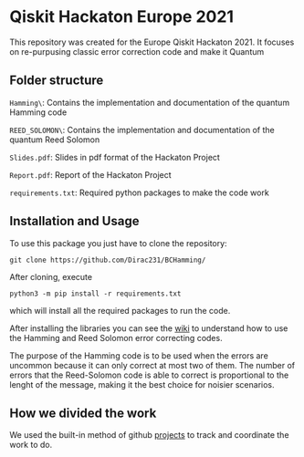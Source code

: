 # Qiskit Hackaton Europe 2021

This repository was created for the Europe Qiskit Hackaton 2021. It focuses on re-purpusing classic error correction code and make it Quantum

## Folder structure

`Hamming\`: Contains the implementation and documentation of the quantum Hamming code  

`REED_SOLOMON\`: Contains the implementation and documentation of the quantum Reed Solomon  

`Slides.pdf`: Slides in pdf format of the Hackaton Project  

`Report.pdf`: Report of the Hackaton Project

`requirements.txt`: Required python packages to make the code work


## Installation and Usage
To use this package you just have to clone the repository: 

```
git clone https://github.com/Dirac231/BCHamming/
```

After cloning, execute 

```
python3 -m pip install -r requirements.txt
```

which will install all the required packages to run the code.   

After installing the libraries you can see the [wiki](https://github.com/Dirac231/BCHamming/wiki) to understand how to use the Hamming and Reed Solomon error correcting codes.

The purpose of the Hamming code is to be used when the errors are uncommon because it can only correct at most two of them.
The number of errors that the Reed-Solomon code is able to correct is proportional to the lenght of the message, making it the best choice for noisier scenarios.

## How we divided the work

We used the built-in method of github [projects](https://github.com/Dirac231/BCHamming/projects/1?fullscreen=true) to track and coordinate the work to do.
